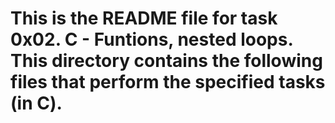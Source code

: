 This is the README file for task 0x02. C - Funtions, nested loops.
This directory contains the following files that perform the specified tasks (in C).
====================================================================================
